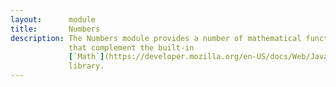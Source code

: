 ```yaml
---
layout:      module
title:       Numbers
description: The Numbers module provides a number of mathematical functions to
             that complement the built-in
             [`Math`](https://developer.mozilla.org/en-US/docs/Web/JavaScript/Reference/Global_Objects/Math)
             library.
---
```

